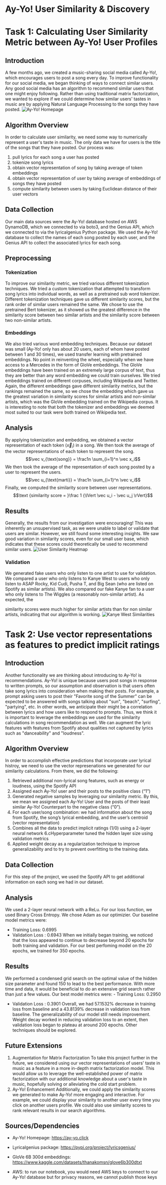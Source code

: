 # Ay-Yo! User Similarity & Discovery
# Task 1: Calculating User Similarity Metric between Ay-Yo! User Profiles
## Introduction
A few months ago, we created a music-sharing social media called Ay-Yo!, which encourages users to post a song every day. To improve functionality for our social media, we began thinking of ways to connect similar users. Any good social media has an algorithm to recommend similar users that one might enjoy following. Rather than using traditional matrix factorization, we wanted to explore if we could determine how similar users' tastes in music are by applying Natural Language Processing to the songs they have posted.
![Ay-Yo! Homepage](images/ayyo_screenshot.png)
## Algorithm Overview
In order to calculate user similarity, we need some way to numerically represent a user's taste in music. The only data we have for users is the title of the songs that they have posted. Our process was:
1. pull lyrics for each song a user has posted
2. tokenize song lyrics
3. obtain vector representation of song by taking average of token embeddings
4. obtain vector representation of user by taking average of embeddings of songs they have posted
5. compute similarity between users by taking Euclidean distance of their user vectors
## Data Collection
Our main data sources were the Ay-Yo! database hosted on AWS DynamoDB, which we connected to via boto3, and the Genius API, which we connected to via the lyricalgenius Python package. We used the Ay-Yo! database to collect the names of each song posted by each user, and the Genius API to collect the associated lyrics for each song.
## Preprocessing
### Tokenization
To improve our similarity metric, we tried various different tokenization techniques. We tried a custom tokenization that attempted to transform song lyrics into individual words, as well as a pretrained sub word tokenizer. Different tokenization techniques gave us different similarity scores, but the rank order of similar users remained the same. We chose to use the pretrained Bert tokenizer, as it showed us the greatest difference in the similarity score between two similar artists and the similarity score between two non-similar artists.
### Embeddings
 We also tried various word embedding techniques. Because our dataset was small (Ay-Yo! only has about 20 users, each of whom have posted between 1 and 30 times), we used transfer learning with pretrained embeddings. No point in reinventing the wheel, especially when we have access to a Mercedes in the form of GloVe embeddings. The GloVe embeddings have been trained on an extremely large corpus of text, thus they are better than any word embedding we could train ourselves. We tried embeddings trained on different corpuses, including Wikipedia and Twitter. Again, the different embeddings gave different similarity metrics, but the rankings remained the same, so we chose the embedding which gave us the greatest variation in similarity scores for similar artists and non-similar artists, which was the GloVe embedding trained on the Wikipedia corpus. It is interesting to note that both the tokenizer and embeddings we deemed most suited to our task were both trained on Wikipedia text.
## Analysis
By applying tokenization and embedding, we obtained a vector representation of each token ($\vec x_i$) in a song. We then took the average of the vector representations of each token to represent the song.
$$\vec v_{\text{song}} = \frac1n \sum_{i=1}^n \vec x_i$$
We then took the average of the representation of each song posted by a user to represent the users.
$$\vec u_{\text{marti}} = \frac1n \sum_{i=1}^n \vec v_i$$
Finally, we computed the similarity score between user representations. $$\text {similarity score = }\frac 1 {\lVert \vec u_i - \vec u_j \rVert}$$
## Results
Generally, the results from our investigation were encouraging! This was inherently an unsupervised task, as we were unable to label or validate that users are similar. However, we still found some interesting insights. We saw good variation in similarity scores, even for our small user base, which indicates that these scores could theoretically be used to recommend similar users.
![User Similarity Heatmap](images/user_heatmap.png)
### Validation
We generated fake users who only listen to one artist to use for validation. We compared a user who only listens to Kanye West to users who only listen to ASAP Rocky, Kid Cudi, Pusha T, and Big Sean (who are listed on Spotify as similar artists). We also compared our fake Kanye fan to a user who only listens to The Wiggles (a reasonably non-similar artist). As expected, the

 similarity scores were much higher for similar artists than for non similar artists, indicating that our algorithm is working.
![Kanye West Similarities](images/kanye_barchart.png)
# Task 2: Use vector representations as features to predict implicit ratings
## Introduction
Another functionality we are thinking about introducing to Ay-Yo! is recommendations. Ay-Yo! is unique because users post songs in response to written prompts, so our assumption and observation is that users often take song lyrics into consideration when making their posts. For example, a prompt asking users to post their "Favorite song of the Summer" can be expected to be answered with songs talking about "sun", "beach", "surfing", "partying", etc. In other words, we anticipate their might be a correlation between lyrics and how users like to respond to prompts. Thus, we think it is important to leverage the embeddings we used for the similarity calculations in song recommendation as well. We can augment the lyric features with features from Spotify about qualities not captured by lyrics such as "danceability" and "loudness".
## Algorithm Overview
In order to accomplish effective predictions that incorporate user lyrical histroy, we need to use the vector represenations we generated for our similarity calculations. From there, we did the following:
1. Retrieved additional non-lyrical song features, such as energy or loudness, using the Spotify API
2. Assigned each Ay-Yo! user and their posts to the positive class (“1”)
3. Generated negative samples by leveraging our similarity metric. By this, we mean we assigned each Ay-Yo! User and the posts of their least similar Ay-Yo! Counterpart to the negative class (“0”).
4. For each user/song combination: we had information about the song from Spotify, the song’s lyrical embedding, and the user’s centroid (vector representation)
5. Combines all the data to predict implicit ratings (1/0) using a 2-layer neural network 6.cHyperparameter tuned the hidden layer size using validation metrics
7. Applied weight decay as a regularization technique to improve generalizability and to try to prevent overfitting to the training data.
## Data Collection
For this step of the project, we used the Spotify API to get additional information on each song we had in our dataset.
## Analysis
We used a 2-layer neural network with a ReLu. For our loss function, we used Binary Cross Entropy. We chose Adam as our optimizier.
Our baseline model metrics were:

 - Training Loss: 0.6995
- Validation Loss : 0.6943
When we initially began training, we noticed that the loss appeared to continue to decrease beyond 20 epochs for both training and validation. For our best perfoming model on the 20 epochs, we trained for 350 epochs.
## Results
We performed a condensed grid search on the optimal value of the hidden size parameter and found 150 to lead to the best performance.
With more time and data, it would be beneficial to do an extensive grid search rather than just a few values.
Our best model metrics were: - Training Loss: 0.2950
- Validation Loss : 0.3901
Overall, we had 57.1532% decrease in training loss from baseline and a 43.8139% decrease in validation loss from baseline.
The generalizability of our model still needs improvement. Weight decay worked in reducing validation loss to an extent, then validation loss began to plateau at around 200 epochs. Other techniques should be explored.
## Future Extensions
1. Augmentation for Matrix Factorization
To take this project further in the future, we considered using our vector representations of users' taste in music as a feature in a more in-depth matrix factorization model. This would allow us to leverage the well-established power of matrix factorization with our additional knowledge about a user's taste in music, hopefully solving or alleviating the cold start problem.
2. Ay-Yo! Enhancement
Additionally, we could apply the similarity scores we generated to make Ay-Yo! more engaging and interactive. For example, we could display your similarity to another user every time you click on another users profile. We could also use similarity scores to rank relevant results in our search algorithms.
## Sources/Dependencies
- Ay-Yo! Homepage: https://ay-yo.click
- Lyricalgenius package: https://pypi.org/project/lyricsgenius/
- GloVe 6B 300d embeddings: https://www.kaggle.com/datasets/thanakomsn/glove6b300dtxt

- AWS: to run our notebook, you would need AWS keys to connect to our Ay-Yo! database but for privacy reasons, we cannot publish those keys
